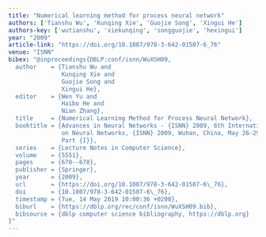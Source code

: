 ```yaml
---
title: "Numerical learning method for process neural network"
authors: ['Tianshu Wu', 'Kunqing Xie', 'Guojie Song', 'Xingui He']
authors-key: ['wutianshu', 'xiekunqing', 'songguojie', 'hexingui']
year: "2009"
article-link: "https://doi.org/10.1007/978-3-642-01507-6_76"
venue: "ISNN"
bibex: "@inproceedings{DBLP:conf/isnn/WuXSH09,
  author    = {Tianshu Wu and
               Kunqing Xie and
               Guojie Song and
               Xingui He},
  editor    = {Wen Yu and
               Haibo He and
               Nian Zhang},
  title     = {Numerical Learning Method for Process Neural Network},
  booktitle = {Advances in Neural Networks - {ISNN} 2009, 6th International Symposium
               on Neural Networks, {ISNN} 2009, Wuhan, China, May 26-29, 2009, Proceedings,
               Part {I}},
  series    = {Lecture Notes in Computer Science},
  volume    = {5551},
  pages     = {670--678},
  publisher = {Springer},
  year      = {2009},
  url       = {https://doi.org/10.1007/978-3-642-01507-6\_76},
  doi       = {10.1007/978-3-642-01507-6\_76},
  timestamp = {Tue, 14 May 2019 10:00:36 +0200},
  biburl    = {https://dblp.org/rec/conf/isnn/WuXSH09.bib},
  bibsource = {dblp computer science bibliography, https://dblp.org}
}"
---
```

